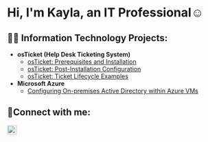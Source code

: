 <h1>Hi, I'm Kayla, an IT Professional</a>☺</h1>

<h2>👨‍💻 Information Technology Projects:</h2>

- <b>osTicket (Help Desk Ticketing System)</b>
  - [osTicket: Prerequisites and Installation]( https://github.com/kaylabaldwin-cc/osticket-prereqs)
  - [osTicket: Post-Installation Configuration]( https://github.com/kaylabaldwin-cc/post-install-config)
  - [osTicket: Ticket Lifecycle Examples]( https://github.com/kaylabaldwin-cc/ticket-lifecycle)
- <b>Microsoft Azure</b>
  - [Configuring On-premises Active Directory within Azure VMs]( https://github.com/kaylabaldwin-cc/configure-AD)

<h2>🤳Connect with me:</h2>

[<img align="left" alt="Kayla | LinkedIn" width="22px" src="https://cdn.jsdelivr.net/npm/simple-icons@v3/icons/linkedin.svg" />][linkedin]

[linkedin]: www.linkedin.com/in/kayla-baldwin-09a3641b8
